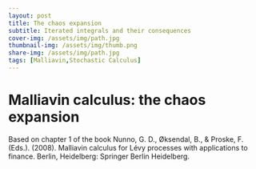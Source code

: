 ```yaml
---
layout: post
title: The chaos expansion
subtitle: Iterated integrals and their consequences
cover-img: /assets/img/path.jpg
thumbnail-img: /assets/img/thumb.png
share-img: /assets/img/path.jpg
tags: [Malliavin,Stochastic Calculus]
---
```


# Malliavin calculus: the chaos expansion
Based on chapter 1 of the book Nunno, G. D., Øksendal, B., & Proske, F. (Eds.). (2008). Malliavin calculus for Lévy processes with applications to finance. Berlin, Heidelberg: Springer Berlin Heidelberg.
<object data="/assets/Malliavin_Oksendal_Chapter_1.pdf" width="1000" height="1000" type='application/pdf'></object>
